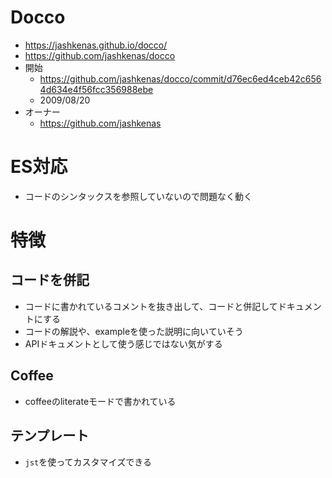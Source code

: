 # Docco
- https://jashkenas.github.io/docco/
- https://github.com/jashkenas/docco
- 開始
  - https://github.com/jashkenas/docco/commit/d76ec6ed4ceb42c6564d634e4f56fcc356988ebe
  - 2009/08/20
- オーナー
  - https://github.com/jashkenas

# ES対応
- コードのシンタックスを参照していないので問題なく動く

# 特徴
## コードを併記
- コードに書かれているコメントを抜き出して、コードと併記してドキュメントにする
- コードの解説や、exampleを使った説明に向いていそう
- APIドキュメントとして使う感じではない気がする

## Coffee
- coffeeのliterateモードで書かれている

## テンプレート
- ``jst``を使ってカスタマイズできる
